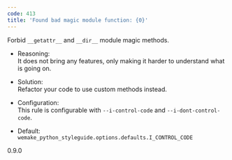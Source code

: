 ```yaml
---
code: 413
title: 'Found bad magic module function: {0}'
---
```


Forbid `__getattr__` and `__dir__` module magic methods.

  - Reasoning:  
    It does not bring any features, only making it harder to understand
    what is going on.

  - Solution:  
    Refactor your code to use custom methods instead.

  - Configuration:  
    This rule is configurable with `--i-control-code` and
    `--i-dont-control-code`.

  - Default:  
    `wemake_python_styleguide.options.defaults.I_CONTROL_CODE`

<div class="versionadded">

0.9.0

</div>